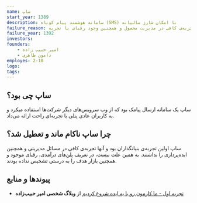 ```yaml
---
name: ساپ
start_year: 1389
description: سامانه هوشمند پیام کوتاه (SMS) با امکان شارژ سالیانه
failure_reason: نداشتن دانش و تجربه‌ی کافی در مدیریت محصول و همچنین وجود رقبای با تجربه
failure_year: 1392
investors:
founders:
    - امیر حبیب زاده
    - دامون طاهری 
employes: 2-10
logo: 
tags:
---
```

## ساپ چی بود؟
ساپ یک سامانه ارسال پیامک بود که از وب سرویس‌های دیگر شرکت‌ها استفاده میکرد و به کاربران عادی پنلی با تجربه‌ای راحت ارائه می‌داد.

## چرا ساپ ناکام ماند و تعطیل شد؟
ساپ اولین تجربه‌ی بنیانگذاران بود و آنها تجربه‌ی کافی در مسائل مدیریتی و همچنین ایده‌پردازی را نداشتند. به همین علت نیست، در تعریف پلن‌های درآمدی، رقبای موجود و همچنین بازار هدف را به درستی تشخیص نداده بودند.

## پیوند‌ها و منابع
* [تجربه اول - ما کارمون رو با یه ایده شروع کردیم](https://amirh.me/first-experience-we-start-our-work-with-an-idea/) از **وبلاگ شخصی امیر حبیب‌زاده**